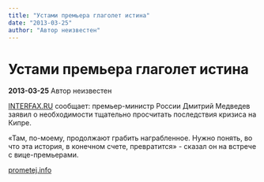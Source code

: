 ```yaml
---
title: "Устами премьера глаголет истина"
date: "2013-03-25"
author: "Автор неизвестен"
---
```


# Устами премьера глаголет истина

**2013-03-25** Автор неизвестен

[INTERFAX.RU](http://www.interfax.ru/news.asp?id=297479) сообщает: премьер-министр России Дмитрий Медведев заявил о необходимости тщательно просчитать последствия кризиса на Кипре.

«Там, по-моему, продолжают грабить награбленное. Нужно понять, во что эта история, в конечном счете, превратится» - сказал он на встрече с вице-премьерами.

[prometej.info](http://prometej.info/new/mir/4654-neposilnii-tryd.html)